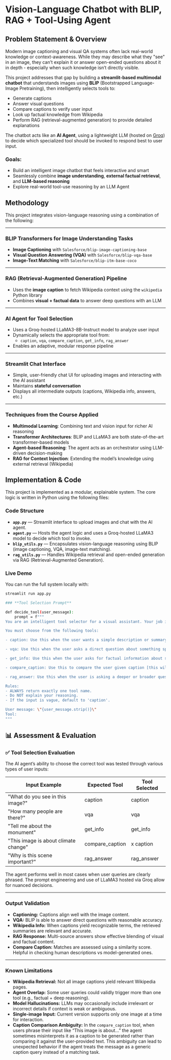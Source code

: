 # Vision-Language Chatbot with BLIP, RAG + Tool-Using Agent

## Problem Statement & Overview

Modern image captioning and visual QA systems often lack real-world knowledge or context-awareness. While they may describe what they "see" in an image, they can’t explain it or answer open-ended questions about it in depth - especially when such knowledge isn’t directly visible.

This project addresses that gap by building a **streamlit-based multimodal chatbot** that understands images using **BLIP** (Bootstrapped Language-Image Pretraining), then intelligently selects tools to:
- Generate captions
- Answer visual questions
- Compare captions to verify user input
- Look up factual knowledge from Wikipedia
- Perform RAG (retrieval-augmented generation) to provide detailed explanations

The chatbot acts like an **AI Agent**, using a lightweight LLM (hosted on [Groq](https://groq.com/)) to decide which specialized tool should be invoked to respond best to user input.

### Goals:
- Build an intelligent image chatbot that feels interactive and smart
- Seamlessly combine **image understanding**, **external factual retrieval**, and **LLM-based reasoning**
- Explore real-world tool-use reasoning by an LLM Agent


## Methodology

This project integrates vision-language reasoning using a combination of the following:

---

### BLIP Transformers for Image Understanding Tasks

- **Image Captioning** with `Salesforce/blip-image-captioning-base`
- **Visual Question Answering (VQA)** with `Salesforce/blip-vqa-base`
- **Image-Text Matching** with `Salesforce/blip-itm-base-coco`

---

### RAG (Retrieval-Augmented Generation) Pipeline

- Uses the **image caption** to fetch Wikipedia context using the `wikipedia` Python library
- Combines **visual + factual data** to answer deep questions with an LLM

---

### AI Agent for Tool Selection

- Uses a Groq-hosted LLaMA3-8B-Instruct model to analyze user input
- Dynamically selects the appropriate tool from:
  - `caption`, `vqa`, `compare_caption`, `get_info`, `rag_answer`
- Enables an adaptive, modular response pipeline

---

### Streamlit Chat Interface

- Simple, user-friendly chat UI for uploading images and interacting with the AI assistant
- Maintains **stateful conversation**
- Displays all intermediate outputs (captions, Wikipedia info, answers, etc.)

---

### Techniques from the Course Applied

- **Multimodal Learning**: Combining text and vision input for richer AI reasoning
- **Transformer Architectures**: BLIP and LLaMA3 are both state-of-the-art transformer-based models
- **Agent-based Reasoning**: The agent acts as an orchestrator using LLM-driven decision-making
- **RAG for Context Injection**: Extending the model’s knowledge using external retrieval (Wikipedia)

## Implementation & Code

This project is implemented as a modular, explainable system. The core logic is written in Python using the following files:

### Code Structure

- **`app.py`** — Streamlit interface to upload images and chat with the AI agent.
- **`agent.py`** — Hosts the agent logic and uses a Groq-hosted LLaMA3 model to decide which tool to invoke.
- **`blip_utils.py`** — Encapsulates vision-language reasoning using BLIP (image captioning, VQA, image-text matching).
- **`rag_utils.py`** — Handles Wikipedia retrieval and open-ended generation via RAG (Retrieval-Augmented Generation).

### Live Demo

You can run the full system locally with:

```bash
streamlit run app.py

### **Tool Selection Prompt**

def decide_tool(user_message):
    prompt = f"""
You are an intelligent tool selector for a visual assistant. Your job is to decide which specialized function (tool) should be used to respond to the user's message, based on the content of their query and the image provided.

You must choose from the following tools:

- caption: Use this when the user wants a simple description or summary of what is visible in the image. Triggers include words like "describe", "what's in this image", or "what do you see".

- vqa: Use this when the user asks a direct question about something specific in the image — such as objects, colors, actions, or quantities. Triggers include "how many", "is there a", "what color", "who is", "where is", "do you see".

- get_info: Use this when the user asks for factual information about something seen in the image (like an object, place, or person) — especially if the assistant should look up external knowledge. Triggers include "tell me about", "what is", "give info on", "Wikipedia".

- compare_caption: Use this to compare the user given caption [this will be a caption for the image] with the one that will be generated by BLIP in our application. Triggers include description or caption of an image, or something like this in the user message "This image is about"

- rag_answer: Use this when the user is asking a deeper or broader question that needs understanding the image **and** do not rely much on the external information, it is usually trash and unrelated. These are usually open-ended questions like "why is this important", "explain this scene", or "what's happening and why" or, Maybe some other questions that do not fall in the above mentioned category.

Rules:
- ALWAYS return exactly one tool name.
- Do NOT explain your reasoning.
- If the input is vague, default to 'caption'.

User message: \"{user_message.strip()}\"
Tool:
"""
```

## 📊 Assessment & Evaluation

### ✅ Tool Selection Evaluation

The AI agent’s ability to choose the correct tool was tested through various types of user inputs:

| Input Example                          | Expected Tool     | Tool Selected |
|---------------------------------------|-------------------|---------------|
| "What do you see in this image?"      | caption           | caption    |
| "How many people are there?"         | vqa               | vqa        |
| "Tell me about the monument"         | get_info          | get_info   |
| "This image is about climate change" | compare_caption   | x caption |
| "Why is this scene important?"       | rag_answer        | rag_answer |

The agent performs well in most cases when user queries are clearly phrased. The prompt engineering and use of LLaMA3 hosted via Groq allow for nuanced decisions.

---

### Output Validation

- **Captioning:** Captions align well with the image content.
- **VQA:** BLIP is able to answer direct questions with reasonable accuracy.
- **Wikipedia Info:** When captions yield recognizable terms, the retrieved summaries are relevant and accurate.
- **RAG Response:** Multi-source answers show effective blending of visual and factual content.
- **Compare Caption:** Matches are assessed using a similarity score. Helpful in checking human descriptions vs model-generated ones.

---

### Known Limitations

- **Wikipedia Retrieval:** Not all image captions yield relevant Wikipedia pages.
- **Agent Overlap:** Some user queries could validly trigger more than one tool (e.g., factual + deep reasoning).
- **Model Hallucinations:** LLMs may occasionally include irrelevant or incorrect details if context is weak or ambiguous.
- **Single-image Input:** Current version supports only one image at a time for interaction.
- **Caption Comparison Ambiguity:** In the `compare_caption` tool, when users phrase their input like “This image is about...” the agent sometimes misinterprets it as a caption to be generated rather than comparing it against the user-provided text. This ambiguity can lead to unexpected behavior if the agent treats the message as a generic caption query instead of a matching task.






